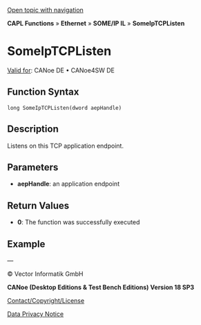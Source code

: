 [Open topic with navigation](../../../../../../CANoeDEFamily.htm#Topics/CAPLFunctions/IP/SOMEIPIL/Functions/CAPLfunctionSomeIpTCPListen.md)

**CAPL Functions** » **Ethernet** » **SOME/IP IL** » **SomeIpTCPListen**

# SomeIpTCPListen

[Valid for](../../../../Shared/FeatureAvailability.md): CANoe DE • CANoe4SW DE

## Function Syntax

```
long SomeIpTCPListen(dword aepHandle)
```

## Description

Listens on this TCP application endpoint.

## Parameters

- **aepHandle**: an application endpoint

## Return Values

- **0**: The function was successfully executed

## Example

—

© Vector Informatik GmbH

**CANoe (Desktop Editions & Test Bench Editions) Version 18 SP3**

[Contact/Copyright/License](../../../../Shared/ContactCopyrightLicense.md)

[Data Privacy Notice](https://www.vector.com/int/en/company/get-info/privacy-policy/)
